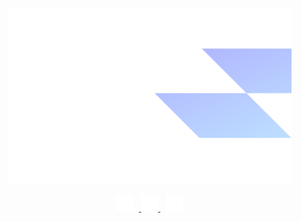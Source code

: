 ![Profile Read Me](https://github.com/delbingeorge/delbingeorge/blob/main/assets/profile-cover-image.png?raw=true)

<div style="text-align: center;">
  <a href="https://delb.in">
    <img style="margin-right: 10px;" src="https://github.com/delbingeorge/delbingeorge/blob/main/assets/browser-logo.png?raw=true" alt="Portfolio Website" width="30" height="30">
  </a>
  <a href="https://delb.in" style="margin-right: 10px;">
    <img src="https://github.com/delbingeorge/delbingeorge/blob/main/assets/email-logo.png?raw=true" alt="Connect" width="30" height="30">
  </a>
  <a href="https://delb.in">
    <img src="https://github.com/delbingeorge/delbingeorge/blob/main/assets/linkedin-logo.png?raw=true" alt="LinkedIn" width="30" height="30">
  </a>
</div>

